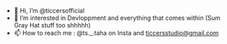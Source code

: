 - 👋 Hi, I’m @ticcersofficial
- 👀 I’m interested in Devloppment and everything that comes within (Sum Gray Hat stuff too shhhhh)
- 📫 How to reach me : @ts._.taha on Insta and ticcersstudio@gmail.com

<!---
ticcersofficial/ticcersofficial is a ✨ special ✨ repository because its `README.md` (this file) appears on your GitHub profile.
You can click the Preview link to take a look at your changes.
--->
